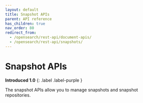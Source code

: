 ```yaml
---
layout: default
title: Snapshot APIs
parent: API reference
has_children: true
nav_order: 80
redirect_from:
  - /opensearch/rest-api/document-apis/
  - /opensearch/rest-api/snapshots/
---
```


# Snapshot APIs
**Introduced 1.0**
{: .label .label-purple }

The snapshot APIs allow you to manage snapshots and snapshot repositories.
